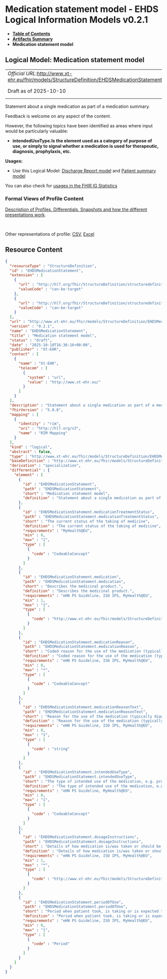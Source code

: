 # Medication statement model - EHDS Logical Information Models v0.2.1

* [**Table of Contents**](toc.md)
* [**Artifacts Summary**](artifacts.md)
* **Medication statement model**

## Logical Model: Medication statement model 

| | |
| :--- | :--- |
| *Official URL*:http://www.xt-ehr.eu/fhir/models/StructureDefinition/EHDSMedicationStatement | *Version*:0.2.1 |
| Draft as of 2025-10-10 | *Computable Name*:EHDSMedicationStatement |

 
Statement about a single medication as part of a medication summary. 

Feedback is welcome on any aspect of the content.

However, the following topics have been identified as areas where input would be particularly valuable:

* **intendedUseType.**Is the element used as a category of purpose of use, or simply to signal whether a medication is used for therapeutic, diagnosis, prophylaxis, etc. </div>****

**Usages:**

* Use this Logical Model: [Discharge Report model](StructureDefinition-EHDSDischargeReport.md) and [Patient summary model](StructureDefinition-EHDSPatientSummary.md)

You can also check for [usages in the FHIR IG Statistics](https://packages2.fhir.org/xig/xtehr.eu.ehds.models|current/StructureDefinition/EHDSMedicationStatement)

### Formal Views of Profile Content

 [Description of Profiles, Differentials, Snapshots and how the different presentations work](http://build.fhir.org/ig/FHIR/ig-guidance/readingIgs.html#structure-definitions). 

 

Other representations of profile: [CSV](StructureDefinition-EHDSMedicationStatement.csv), [Excel](StructureDefinition-EHDSMedicationStatement.xlsx) 



## Resource Content

```json
{
  "resourceType" : "StructureDefinition",
  "id" : "EHDSMedicationStatement",
  "extension" : [
    {
      "url" : "http://hl7.org/fhir/StructureDefinition/structuredefinition-type-characteristics",
      "valueCode" : "can-be-target"
    },
    {
      "url" : "http://hl7.org/fhir/StructureDefinition/structuredefinition-type-characteristics",
      "valueCode" : "can-be-target"
    }
  ],
  "url" : "http://www.xt-ehr.eu/fhir/models/StructureDefinition/EHDSMedicationStatement",
  "version" : "0.2.1",
  "name" : "EHDSMedicationStatement",
  "title" : "Medication statement model",
  "status" : "draft",
  "date" : "2025-10-10T16:36:16+00:00",
  "publisher" : "Xt-EHR",
  "contact" : [
    {
      "name" : "Xt-EHR",
      "telecom" : [
        {
          "system" : "url",
          "value" : "http://www.xt-ehr.eu/"
        }
      ]
    }
  ],
  "description" : "Statement about a single medication as part of a medication summary.",
  "fhirVersion" : "5.0.0",
  "mapping" : [
    {
      "identity" : "rim",
      "uri" : "http://hl7.org/v3",
      "name" : "RIM Mapping"
    }
  ],
  "kind" : "logical",
  "abstract" : false,
  "type" : "http://www.xt-ehr.eu/fhir/models/StructureDefinition/EHDSMedicationStatement",
  "baseDefinition" : "http://www.xt-ehr.eu/fhir/models/StructureDefinition/EHDSDataSet",
  "derivation" : "specialization",
  "differential" : {
    "element" : [
      {
        "id" : "EHDSMedicationStatement",
        "path" : "EHDSMedicationStatement",
        "short" : "Medication statement model",
        "definition" : "Statement about a single medication as part of a medication summary."
      },
      {
        "id" : "EHDSMedicationStatement.medicationTreatmentStatus",
        "path" : "EHDSMedicationStatement.medicationTreatmentStatus",
        "short" : "The current status of the taking of medicine",
        "definition" : "The current status of the taking of medicine",
        "requirements" : "MyHealth@EU",
        "min" : 0,
        "max" : "1",
        "type" : [
          {
            "code" : "CodeableConcept"
          }
        ]
      },
      {
        "id" : "EHDSMedicationStatement.medication",
        "path" : "EHDSMedicationStatement.medication",
        "short" : "Describes the medicinal product.",
        "definition" : "Describes the medicinal product.",
        "requirements" : "eHN PS Guideline, ISO IPS, MyHealth@EU",
        "min" : 1,
        "max" : "1",
        "type" : [
          {
            "code" : "http://www.xt-ehr.eu/fhir/models/StructureDefinition/EHDSMedication"
          }
        ]
      },
      {
        "id" : "EHDSMedicationStatement.medicationReason",
        "path" : "EHDSMedicationStatement.medicationReason",
        "short" : "Coded reason for the use of the medication (typically diagnosis, or a procedure)",
        "definition" : "Coded reason for the use of the medication (typically diagnosis, or a procedure)",
        "requirements" : "eHN PS Guideline, ISO IPS, MyHealth@EU",
        "min" : 0,
        "max" : "*",
        "type" : [
          {
            "code" : "CodeableConcept"
          }
        ]
      },
      {
        "id" : "EHDSMedicationStatement.medicationReasonText",
        "path" : "EHDSMedicationStatement.medicationReasonText",
        "short" : "Reason for the use of the medication (typically diagnosis, or a procedure) in free text.",
        "definition" : "Reason for the use of the medication (typically diagnosis, or a procedure) in free text.",
        "requirements" : "eHN PS Guideline, ISO IPS, MyHealth@EU",
        "min" : 0,
        "max" : "1",
        "type" : [
          {
            "code" : "string"
          }
        ]
      },
      {
        "id" : "EHDSMedicationStatement.intendedUseType",
        "path" : "EHDSMedicationStatement.intendedUseType",
        "short" : "The type of intended use of the medication, e.g. prophylactic, therapeutic, diagnostic, anesthesia, etc.",
        "definition" : "The type of intended use of the medication, e.g. prophylactic, therapeutic, diagnostic, anesthesia, etc.",
        "requirements" : "eHN PS Guideline, MyHealth@EU",
        "min" : 0,
        "max" : "1",
        "type" : [
          {
            "code" : "CodeableConcept"
          }
        ]
      },
      {
        "id" : "EHDSMedicationStatement.dosageInstructions",
        "path" : "EHDSMedicationStatement.dosageInstructions",
        "short" : "Details of how medication is/was taken or should be taken",
        "definition" : "Details of how medication is/was taken or should be taken. This includes the number of units per intake and frequency of intake over a specified duration of time. Example: 1 tablet every 24h, for 10 days .",
        "requirements" : "eHN PS Guideline, ISO IPS, MyHealth@EU",
        "min" : 1,
        "max" : "*",
        "type" : [
          {
            "code" : "http://www.xt-ehr.eu/fhir/models/StructureDefinition/EHDSDosaging"
          }
        ]
      },
      {
        "id" : "EHDSMedicationStatement.periodOfUse",
        "path" : "EHDSMedicationStatement.periodOfUse",
        "short" : "Period when patient took, is taking or is expected to take the medication",
        "definition" : "Period when patient took, is taking or is expected to take the medication. This information may be expressed using start and end date times OR indicating the duration. The first is used to indicate a specified interval (e.g., from March 15th, 2017); the latter for indicating a 'floating' period (e.g., 2 weeks). In case of unbounded period (continuous therapy), the end element will be valued with an exceptional value.",
        "requirements" : "eHN PS Guideline, ISO IPS, MyHealth@EU",
        "min" : 0,
        "max" : "1",
        "type" : [
          {
            "code" : "Period"
          }
        ]
      }
    ]
  }
}

```
